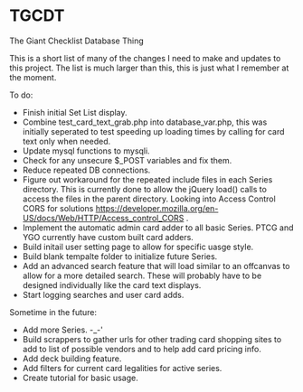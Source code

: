 # TGCDT
The Giant Checklist Database Thing

This is a short list of many of the changes I need to make and updates to this project. The list is much larger than this, this is just what I remember at the moment.

To do:
* Finish initial Set List display.
* Combine test_card_text_grab.php into database_var.php, this was initially seperated to test speeding up loading times by calling for card text only when needed.
* Update mysql functions to mysqli.
* Check for any unsecure $_POST variables and fix them.
* Reduce repeated DB connections.
* Figure out workaround for the repeated include files in each Series directory. This is currently done to allow the jQuery load() calls to access the files in the parent directory. Looking into Access Control CORS for solutions https://developer.mozilla.org/en-US/docs/Web/HTTP/Access_control_CORS .
* Implement the automatic admin card adder to all basic Series. PTCG and YGO currently have custom built card adders.
* Build initail user setting page to allow for specific uasge style.
* Build blank tempalte folder to initialize future Series.
* Add an advanced search feature that will load similar to an offcanvas to allow for a more detailed search. These will probably have to be designed individually like the card text displays.
* Start logging searches and user card adds.

Sometime in the future:
* Add more Series. -_-'
* Build scrappers to gather urls for other trading card shopping sites to add to list of possible vendors and to help add card pricing info.
* Add deck building feature.
* Add filters for current card legalities for active series.
* Create tutorial for basic usage.
